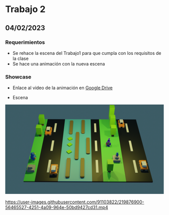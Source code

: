# Trabajo 2

## 04/02/2023

### Requerimientos
- Se rehace la escena del Trabajo1 para que cumpla con los requisitos de la clase
- Se hace una animación con la nueva escena

### Showcase
- Enlace al video de la animación en
[Google Drive](https://drive.google.com/file/d/1NYZGvjgPoWoo2su8qUlQQpFuBdmH2OXu/view?usp=sharing)

- Escena

![Escena](https://github.com/AlanRodz2/TrabajosEquipo5/blob/main/Trabajo2/img/photo.png)

https://user-images.githubusercontent.com/91103822/219876900-56465527-4251-4a09-964e-50bd9427cd31.mp4


